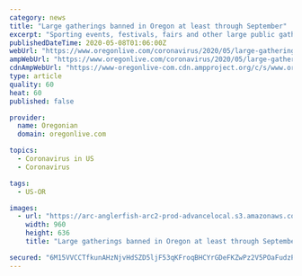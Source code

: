 ```yaml
---
category: news
title: "Large gatherings banned in Oregon at least through September"
excerpt: "Sporting events, festivals, fairs and other large public gatherings will be banned due to the coronavirus pandemic."
publishedDateTime: 2020-05-08T01:06:00Z
webUrl: "https://www.oregonlive.com/coronavirus/2020/05/large-gatherings-banned-in-oregon-through-at-least-september.html"
ampWebUrl: "https://www.oregonlive.com/coronavirus/2020/05/large-gatherings-banned-in-oregon-through-at-least-september.html?outputType=amp"
cdnAmpWebUrl: "https://www-oregonlive-com.cdn.ampproject.org/c/s/www.oregonlive.com/coronavirus/2020/05/large-gatherings-banned-in-oregon-through-at-least-september.html?outputType=amp"
type: article
quality: 60
heat: 60
published: false

provider:
  name: Oregonian
  domain: oregonlive.com

topics:
  - Coronavirus in US
  - Coronavirus

tags:
  - US-OR

images:
  - url: "https://arc-anglerfish-arc2-prod-advancelocal.s3.amazonaws.com/public/RR3R6AYXGNEBVF7MUBS4MNBR74.jpg"
    width: 960
    height: 636
    title: "Large gatherings banned in Oregon at least through September"

secured: "6M15VVCCTfkunAHzNjvHdSZD5ljF53qKFroqBHCYrGDeFKZwPz2V5POaFudzPze5PF71J5/wH8hrLvn9bSzNBK1B0EmlHDG8tuTPDmr6uRGiucqxYDOyQnQhRZn+Zy8eowmZnSXmiwGNgTh3Sam7/fQI8jhiVL1u2Fm95241uO7IqxA3QnTNVsBYK0MwCYJaDznO3mCvzI8OYuwrh9eDXCDd/4AtEJHIX/mH3nlBWMdV8tRpOV6eCC+4xMmSyY9aDACybrD6+feM338V0tZblpNh5N3qXvrIusOh6elx58vGGWSARefFgE34pLEgbFNo;YDQJ14xnTcwBgdq+vxm+Kg=="
---
```


